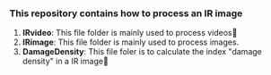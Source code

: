 ### This repository contains how to process an IR image

1. **IRvideo**: This file folder is mainly used to process videos🌵
2. **IRimage**: This file folder is mainly used to process images.
3. **DamageDensity**: This file foler is to calculate the index "damage density" in a IR image🌳
